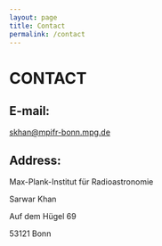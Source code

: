 ```yaml
---
layout: page
title: Contact
permalink: /contact
---
```


# CONTACT

## E-mail:
skhan@mpifr-bonn.mpg.de

## Address:
Max-Plank-Institut für Radioastronomie

Sarwar Khan

Auf dem Hügel 69

53121 Bonn

